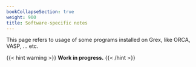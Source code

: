 ```yaml
---
bookCollapseSection: true
weight: 900
title: Software-specific notes
---
```


This page refers to usage of some programs installed on Grex, like ORCA, VASP, ... etc.

{{< hint warning >}}
**Work in progress.**
{{< /hint  >}}

